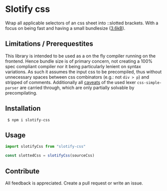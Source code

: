 # Slotify css

Wrap all applicable selectors of an css sheet into ::slotted brackets. With a focus on being fast and having a small bundlesize ([3.6kB](https://bundlephobia.com/package/slotify-css@1.0.0)).

## Limitations / Prerequestites

This library is intended to be used as a on the fly compiler running on the frontend. Hence bundle size is of primary concern, not creating a 100% spec compliant compiler nor it being particularly lenient on syntax variations. As such it assumes the input css to be precompiled, thus without unnecessary spaces between css combinators (e.g.: not `div > p`) and stripped of comments. Additionally all [caveats](https://www.npmjs.com/package/css-simple-parser/#caveats) of the used lexer `css-simple-parser` are carried through, which are only partially solvable by precompilating.

## Installation

```shell
 $ npm i slotify-css
```

## Usage

```ts
import slotifyCss from "slotify-css"

const slottedCss = slotifyCss(sourceCss)
```

## Contribute

All feedback is appreciated. Create a pull request or write an issue.
